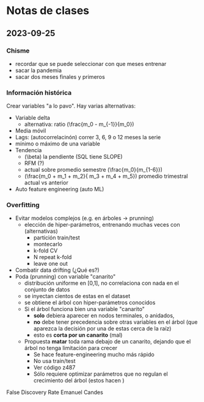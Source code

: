 # Notas de clases

## 2023-09-25

### Chisme
- recordar que se puede seleccionar con que meses entrenar
- sacar la pandemia
- sacar dos meses finales y primeros


### Información histórica
Crear variables "a lo pavo". Hay varias alternativas:
- Variable delta
  - alternativa: ratio \(\frac{m_0 - m_{-1}}{m_0}\)
- Media móvil
- Lags: (autocorrelacinón) correr 3, 6, 9 o 12 meses la serie
- mínimo o máximo de una variable
- Tendencia
  - \(\beta\) la pendiente (SQL tiene SLOPE)
  - RFM (?)
  - actual sobre promedio semestre \(\frac{m_0}{m_{1-6}}\)
  - \(\frac{m_0 + m_1 + m_2}{ m_3 + m_4 + m_5}\) promedio trimestral actual vs anterior
- Auto feature engineering (auto ML)


### Overfitting
- Evitar modelos complejos (e.g. en árboles -> prunning)
  - elección de hiper-parámetros, entrenando muchas veces con (alternativas)
      - partición train/test 
      - montecarlo
      - k-fold CV
      - N repeat k-fold
      - leave one out
- Combatir data drifting (¿Qué es?)
- Poda (prunning) con variable "canarito"
  - distribución uniforme en [0,1], no correlaciona con nada en el conjunto de datos
  - se inyectan cientos de estas en el dataset
  - se obtiene el árbol con hiper-parámetros conocidos
  - Si el árbol funciona bien una variable "canarito"
    - **solo** debiera aparecer en nodos terminales, o anidados,
    - **no** debe tener precedencia sobre otras variables en el árbol (que aparezca la decisión por una de estas cerca de la raíz)
    - esto es **corta por un canarito** (mal)
  - Propuesta **matar** toda rama debajo de un canarito, dejando que el árbol no tenga limitación para crecer
    - Se hace feature-engineering mucho más rápido
    - No usa train/test
    - Ver código z487
    - Sólo requiere optimizar parámetros que no regulan el crecimiento del árbol (estos hacen )

False Discovery Rate
    Emanuel Candes
